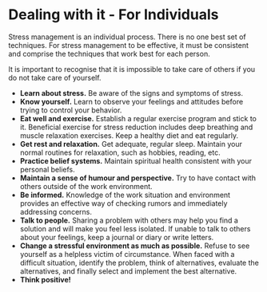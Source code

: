 [Title]: # (Le gérer - Pour l’individu)
[Order]: # (8)

# Dealing with it - For Individuals

Stress management is an individual process. There is no one best set of techniques. For stress management to be effective, it must be consistent and comprise the techniques that work best for each person.

It is important to recognise that it is impossible to take care of others if you do not take care of yourself.



*   **Learn about stress.** Be aware of the signs and symptoms of stress.
*   **Know yourself.** Learn to observe your feelings and attitudes before trying to control your behavior.
*   **Eat well and exercise.** Establish a regular exercise program and stick to it. Beneficial exercise for stress reduction includes deep breathing and muscle relaxation exercises. Keep a healthy diet and eat regularly.
*   **Get rest and relaxation.** Get adequate, regular sleep. Maintain your normal routines for relaxation, such as hobbies, reading, etc.
*   **Practice belief systems.** Maintain spiritual health consistent with your personal beliefs.
*   **Maintain a sense of humour and perspective.** Try to have contact with others outside of the work environment.
*   **Be informed.** Knowledge of the work situation and environment provides an effective way of checking rumors and immediately addressing concerns.
*   **Talk to people.** Sharing a problem with others may help you find a solution and will make you feel less isolated. If unable to talk to others about your feelings, keep a journal or diary or write letters.
*   **Change a stressful environment as much as possible.** Refuse to see yourself as a helpless victim of circumstance. When faced with a difficult situation, identify the problem, think of alternatives, evaluate the alternatives, and finally select and implement the best alternative.
*   **Think positive!**